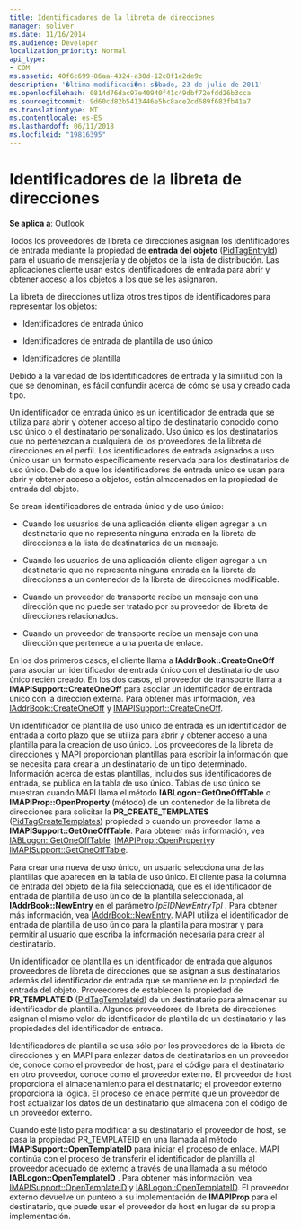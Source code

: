 ```yaml
---
title: Identificadores de la libreta de direcciones
manager: soliver
ms.date: 11/16/2014
ms.audience: Developer
localization_priority: Normal
api_type:
- COM
ms.assetid: 40f6c699-86aa-4324-a30d-12c8f1e2de9c
description: '�ltima modificaci�n: s�bado, 23 de julio de 2011'
ms.openlocfilehash: 0814d76dac97e40940f41c49dbf72efdd26b3cca
ms.sourcegitcommit: 9d60cd82b5413446e5bc8ace2cd689f683fb41a7
ms.translationtype: MT
ms.contentlocale: es-ES
ms.lasthandoff: 06/11/2018
ms.locfileid: "19816395"
---
```

# <a name="address-book-identifiers"></a>Identificadores de la libreta de direcciones

  
  
**Se aplica a**: Outlook 
  
Todos los proveedores de libreta de direcciones asignan los identificadores de entrada mediante la propiedad de **entrada del objeto** ([PidTagEntryId](pidtagentryid-canonical-property.md)) para el usuario de mensajería y de objetos de la lista de distribución. Las aplicaciones cliente usan estos identificadores de entrada para abrir y obtener acceso a los objetos a los que se les asignaron.
  
La libreta de direcciones utiliza otros tres tipos de identificadores para representar los objetos:
  
- Identificadores de entrada único
    
- Identificadores de entrada de plantilla de uso único
    
- Identificadores de plantilla
    
Debido a la variedad de los identificadores de entrada y la similitud con la que se denominan, es fácil confundir acerca de cómo se usa y creado cada tipo. 
  
Un identificador de entrada único es un identificador de entrada que se utiliza para abrir y obtener acceso al tipo de destinatario conocido como uso único o el destinatario personalizado. Uso único es los destinatarios que no pertenezcan a cualquiera de los proveedores de la libreta de direcciones en el perfil. Los identificadores de entrada asignados a uso único usan un formato específicamente reservada para los destinatarios de uso único. Debido a que los identificadores de entrada único se usan para abrir y obtener acceso a objetos, están almacenados en la propiedad de entrada del objeto.
  
Se crean identificadores de entrada único y de uso único:
  
- Cuando los usuarios de una aplicación cliente eligen agregar a un destinatario que no representa ninguna entrada en la libreta de direcciones a la lista de destinatarios de un mensaje.
    
- Cuando los usuarios de una aplicación cliente eligen agregar a un destinatario que no representa ninguna entrada en la libreta de direcciones a un contenedor de la libreta de direcciones modificable.
    
- Cuando un proveedor de transporte recibe un mensaje con una dirección que no puede ser tratado por su proveedor de libreta de direcciones relacionados.
    
- Cuando un proveedor de transporte recibe un mensaje con una dirección que pertenece a una puerta de enlace.
    
En los dos primeros casos, el cliente llama a **IAddrBook::CreateOneOff** para asociar un identificador de entrada único con el destinatario de uso único recién creado. En los dos casos, el proveedor de transporte llama a **IMAPISupport::CreateOneOff** para asociar un identificador de entrada único con la dirección externa. Para obtener más información, vea [IAddrBook::CreateOneOff](iaddrbook-createoneoff.md) y [IMAPISupport::CreateOneOff](imapisupport-createoneoff.md).
  
Un identificador de plantilla de uso único de entrada es un identificador de entrada a corto plazo que se utiliza para abrir y obtener acceso a una plantilla para la creación de uso único. Los proveedores de la libreta de direcciones y MAPI proporcionan plantillas para escribir la información que se necesita para crear a un destinatario de un tipo determinado. Información acerca de estas plantillas, incluidos sus identificadores de entrada, se publica en la tabla de uso único. Tablas de uso único se muestran cuando MAPI llama el método **IABLogon::GetOneOffTable** o **IMAPIProp::OpenProperty** (método) de un contenedor de la libreta de direcciones para solicitar la **PR_CREATE_TEMPLATES** ([PidTagCreateTemplates](pidtagcreatetemplates-canonical-property.md)) propiedad o cuando un proveedor llama a **IMAPISupport::GetOneOffTable**. Para obtener más información, vea [IABLogon::GetOneOffTable](iablogon-getoneofftable.md), [IMAPIProp::OpenProperty](imapiprop-openproperty.md)y [IMAPISupport::GetOneOffTable](imapisupport-getoneofftable.md).
  
Para crear una nueva de uso único, un usuario selecciona una de las plantillas que aparecen en la tabla de uso único. El cliente pasa la columna de entrada del objeto de la fila seleccionada, que es el identificador de entrada de plantilla de uso único de la plantilla seleccionada, al **IAddrBook::NewEntry** en el parámetro _lpEIDNewEntryTpl_ . Para obtener más información, vea [IAddrBook::NewEntry](iaddrbook-newentry.md). MAPI utiliza el identificador de entrada de plantilla de uso único para la plantilla para mostrar y para permitir al usuario que escriba la información necesaria para crear al destinatario. 
  
Un identificador de plantilla es un identificador de entrada que algunos proveedores de libreta de direcciones que se asignan a sus destinatarios además del identificador de entrada que se mantiene en la propiedad de entrada del objeto. Proveedores de establecen la propiedad de **PR_TEMPLATEID** ([PidTagTemplateid](pidtagtemplateid-canonical-property.md)) de un destinatario para almacenar su identificador de plantilla. Algunos proveedores de libreta de direcciones asignan el mismo valor de identificador de plantilla de un destinatario y las propiedades del identificador de entrada.
  
Identificadores de plantilla se usa sólo por los proveedores de la libreta de direcciones y en MAPI para enlazar datos de destinatarios en un proveedor de, conoce como el proveedor de host, para el código para el destinatario en otro proveedor, conoce como el proveedor externo. El proveedor de host proporciona el almacenamiento para el destinatario; el proveedor externo proporciona la lógica. El proceso de enlace permite que un proveedor de host actualizar los datos de un destinatario que almacena con el código de un proveedor externo.
  
Cuando esté listo para modificar a su destinatario el proveedor de host, se pasa la propiedad PR_TEMPLATEID en una llamada al método **IMAPISupport::OpenTemplateID** para iniciar el proceso de enlace. MAPI continúa con el proceso de transferir el identificador de plantilla al proveedor adecuado de externo a través de una llamada a su método **IABLogon::OpenTemplateID** . Para obtener más información, vea [IMAPISupport::OpenTemplateID](imapisupport-opentemplateid.md) y [IABLogon::OpenTemplateID](iablogon-opentemplateid.md). El proveedor externo devuelve un puntero a su implementación de **IMAPIProp** para el destinatario, que puede usar el proveedor de host en lugar de su propia implementación. 
  


